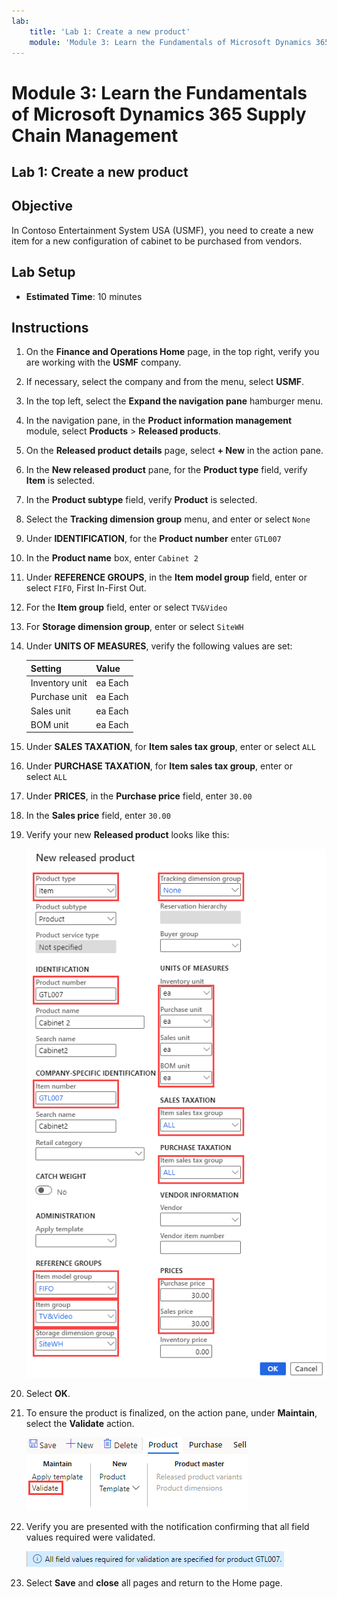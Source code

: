 ```yaml
---
lab:
    title: 'Lab 1: Create a new product'
    module: 'Module 3: Learn the Fundamentals of Microsoft Dynamics 365 Supply Chain Management'
---
```


# Module 3: Learn the Fundamentals of Microsoft Dynamics 365 Supply Chain Management

## Lab 1: Create a new product

## Objective

In Contoso Entertainment System USA (USMF), you need to create a new item for a new configuration of cabinet to be purchased from vendors. 

## Lab Setup

   - **Estimated Time**: 10 minutes

## Instructions

1.  On the **Finance and Operations Home** page, in the top right, verify you are working with the **USMF** company. 

1.  If necessary, select the company and from the menu, select **USMF**.

1.  In the top left, select the **Expand the navigation pane** hamburger menu. 

1.  In the navigation pane, in the **Product information management** module, select **Products** > **Released products**. 

1.  On the **Released product details** page, select **+ New** in the action pane. 

1.  In the **New released product** pane, for the **Product type** field, verify **Item** is selected. 

1.  In the **Product subtype** field, verify **Product** is selected. 

1.  Select the **Tracking dimension group** menu, and enter or select `None` 

1.  Under **IDENTIFICATION**, for the **Product number** enter `GTL007`

1.  In the **Product name** box, enter `Cabinet 2`

1.  Under **REFERENCE GROUPS**, in the **Item model group** field, enter or select `FIFO`, First In-First Out. 

1.  For the **Item group** field,  enter or select `TV&Video` 

1.  For **Storage dimension group**, enter or select `SiteWH` 

1.  Under **UNITS OF MEASURES**, verify the following values are set: 

    | **Setting**    | **Value** |
    | :------------- | :-------- |
    | Inventory unit | ea Each   |
    | Purchase unit  | ea Each   |
    | Sales unit     | ea Each   |
    | BOM unit       | ea Each   |

1.  Under **SALES TAXATION**, for **Item sales tax group**, enter or select `ALL` 

1.  Under **PURCHASE TAXATION**, for **Item sales tax group**, enter or select `ALL` 

1.  Under **PRICES**, in the **Purchase price** field, enter `30.00`

1.  In the **Sales price** field, enter `30.00`

1.  Verify your new **Released product** looks like this: 

    ![Screen image displaying the completed new release product form](./media/lp1-m2-new-release-product.png)

1.  Select **OK**. 

1.  To ensure the product is finalized, on the action pane, under **Maintain**, select the **Validate** action. 

    ![Screen image displaying the ribbon bar with Validate highlighted](./media/lp1-m2-validate-ribbon-bar.png)

1.  Verify you are presented with the notification confirming that all field values required were validated. 

    ![Screen image of information notification that all required fields have been validated](./media/lp1-m2-confirmation-of-validation.png)

1.  Select **Save** and **close** all pages and return to the Home page. 

